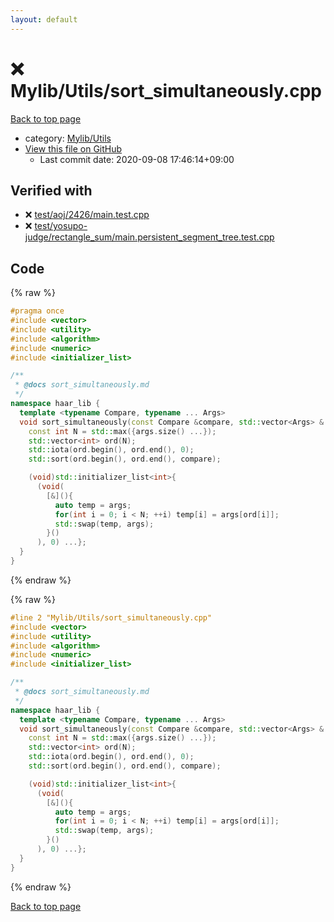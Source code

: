 ```yaml
---
layout: default
---
```


<!-- mathjax config similar to math.stackexchange -->
<script type="text/javascript" async
  src="https://cdnjs.cloudflare.com/ajax/libs/mathjax/2.7.5/MathJax.js?config=TeX-MML-AM_CHTML">
</script>
<script type="text/x-mathjax-config">
  MathJax.Hub.Config({
    TeX: { equationNumbers: { autoNumber: "AMS" }},
    tex2jax: {
      inlineMath: [ ['$','$'] ],
      processEscapes: true
    },
    "HTML-CSS": { matchFontHeight: false },
    displayAlign: "left",
    displayIndent: "2em"
  });
</script>

<script type="text/javascript" src="https://cdnjs.cloudflare.com/ajax/libs/jquery/3.4.1/jquery.min.js"></script>
<script src="https://cdn.jsdelivr.net/npm/jquery-balloon-js@1.1.2/jquery.balloon.min.js" integrity="sha256-ZEYs9VrgAeNuPvs15E39OsyOJaIkXEEt10fzxJ20+2I=" crossorigin="anonymous"></script>
<script type="text/javascript" src="../../../assets/js/copy-button.js"></script>
<link rel="stylesheet" href="../../../assets/css/copy-button.css" />


# :x: Mylib/Utils/sort_simultaneously.cpp

<a href="../../../index.html">Back to top page</a>

* category: <a href="../../../index.html#cf1ec978dae666792e23e53a3672d204">Mylib/Utils</a>
* <a href="{{ site.github.repository_url }}/blob/master/Mylib/Utils/sort_simultaneously.cpp">View this file on GitHub</a>
    - Last commit date: 2020-09-08 17:46:14+09:00




## Verified with

* :x: <a href="../../../verify/test/aoj/2426/main.test.cpp.html">test/aoj/2426/main.test.cpp</a>
* :x: <a href="../../../verify/test/yosupo-judge/rectangle_sum/main.persistent_segment_tree.test.cpp.html">test/yosupo-judge/rectangle_sum/main.persistent_segment_tree.test.cpp</a>


## Code

<a id="unbundled"></a>
{% raw %}
```cpp
#pragma once
#include <vector>
#include <utility>
#include <algorithm>
#include <numeric>
#include <initializer_list>

/**
 * @docs sort_simultaneously.md
 */
namespace haar_lib {
  template <typename Compare, typename ... Args>
  void sort_simultaneously(const Compare &compare, std::vector<Args> &... args){
    const int N = std::max({args.size() ...});
    std::vector<int> ord(N);
    std::iota(ord.begin(), ord.end(), 0);
    std::sort(ord.begin(), ord.end(), compare);

    (void)std::initializer_list<int>{
      (void(
        [&](){
          auto temp = args;
          for(int i = 0; i < N; ++i) temp[i] = args[ord[i]];
          std::swap(temp, args);
        }()
      ), 0) ...};
  }
}

```
{% endraw %}

<a id="bundled"></a>
{% raw %}
```cpp
#line 2 "Mylib/Utils/sort_simultaneously.cpp"
#include <vector>
#include <utility>
#include <algorithm>
#include <numeric>
#include <initializer_list>

/**
 * @docs sort_simultaneously.md
 */
namespace haar_lib {
  template <typename Compare, typename ... Args>
  void sort_simultaneously(const Compare &compare, std::vector<Args> &... args){
    const int N = std::max({args.size() ...});
    std::vector<int> ord(N);
    std::iota(ord.begin(), ord.end(), 0);
    std::sort(ord.begin(), ord.end(), compare);

    (void)std::initializer_list<int>{
      (void(
        [&](){
          auto temp = args;
          for(int i = 0; i < N; ++i) temp[i] = args[ord[i]];
          std::swap(temp, args);
        }()
      ), 0) ...};
  }
}

```
{% endraw %}

<a href="../../../index.html">Back to top page</a>


